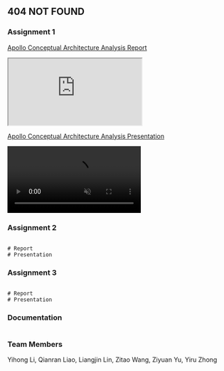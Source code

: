 ## 404 NOT FOUND


### Assignment 1

[Apollo Conceptual Architecture Analysis Report](https://github.com/ashley-liao/ashley-liao.github.io/files/8113738/Group.17-.Apollo.Conceptual.Architecture.Analysis.pdf)

<iframe src="https://docs.google.com/document/d/e/2PACX-1vRVEwkBklLwT010cuCw7ElcZ_6lNKjxibxyjxaXD-Appdw8zun_TjLKcDmtyW9zMUbSNEfAy-NcNDcw/pub?embedded=true"></iframe>

[Apollo Conceptual Architecture Analysis Presentation](https://youtu.be/NWzuqCSJXS0)

 <video src=" https://user-images.githubusercontent.com/71025088/155065352-724677dd-511b-414d-a6a6-f0d2ea17d7ff.mp4
" data-canonical-src=" https://user-images.githubusercontent.com/71025088/155065352-724677dd-511b-414d-a6a6-f0d2ea17d7ff.mp4
" controls="controls" muted="muted" class="d-block rounded-bottom-2 width-fit" style="max-height:640px;">
</video>

### Assignment 2

```

# Report
# Presentation
```

### Assignment 3

```

# Report
# Presentation
```

### Documentation
```
```


### Team Members
Yihong Li,
Qianran Liao,
Liangjin Lin,
Zitao Wang,
Ziyuan Yu,
Yiru Zhong
